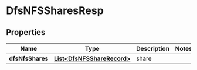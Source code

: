 # DfsNFSSharesResp

## Properties
Name | Type | Description | Notes
------------ | ------------- | ------------- | -------------
**dfsNfsShares** | [**List&lt;DfsNFSShareRecord&gt;**](DfsNFSShareRecord.md) | share | 
